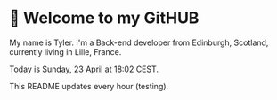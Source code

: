 # 👋 Welcome to my GitHUB 

My name is Tyler. I'm a Back-end developer from Edinburgh, Scotland, currently living in Lille, France. 

Today is Sunday, 23 April at 18:02 CEST.

This README updates every hour (testing).